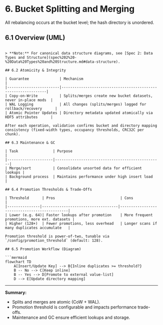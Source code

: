 # 6. Bucket Splitting and Merging

All rebalancing occurs at the bucket level; the hash directory is unordered.

## 6.1 Overview (UML)

```mermaid

> **Note:** For canonical data structure diagrams, see [Spec 2: Data Types and Structure](spec%202%20-%20Data%20Types%20and%20Structure.md#data-structure).

## 6.2 Atomicity & Integrity

| Guarantee              | Mechanism                                                      |
|------------------------|---------------------------------------------------------------|
| Copy-on-Write          | Splits/merges create new bucket datasets, never in-place mods  |
| WAL Logging            | All changes (splits/merges) logged for rollback/recovery      |
| Atomic Pointer Updates | Directory metadata updated atomically via HDF5 attributes      |

After each operation, validation confirms bucket and directory mapping consistency (fixed-width types, occupancy thresholds, CRC32C per chunk).

## 6.3 Maintenance & GC

| Task                | Purpose                                         |
|---------------------|-------------------------------------------------|
| Merge/sort          | Consolidate unsorted data for efficient lookups |
| Background process  | Maintains performance under high insert load     |

## 6.4 Promotion Thresholds & Trade-Offs

| Threshold      | Pros                              | Cons                                         |
|---------------|-----------------------------------|----------------------------------------------|
| Lower (e.g. 64)| Faster lookups after promotion    | More frequent promotions, more ext. datasets |
| Higher (128+)  | Fewer promotions, less overhead   | Longer scans if many duplicates accumulate   |

Promotion threshold is power-of-two, tunable via `/config/promotion_threshold` (default: 128).

## 6.5 Promotion Workflow (Diagram)

```mermaid
flowchart TD
    A[Insert/Update Key] --> B{Inline duplicates >= threshold?}
    B -- No --> C[Keep inline]
    B -- Yes --> D[Promote to external value-list]
    D --> E[Update directory mapping]
```

---

**Summary:**
- Splits and merges are atomic (CoW + WAL).
- Promotion threshold is configurable and impacts performance trade-offs.
- Maintenance and GC ensure efficient lookups and storage.